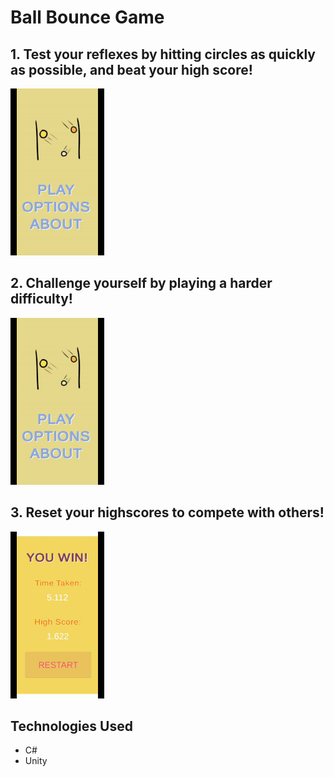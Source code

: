 # Ball Bounce Game
## 1. Test your reflexes by hitting circles as quickly as possible, and beat your high score!
![Easy Playthrough Demo](Gifs/easy.gif)
## 2. Challenge yourself by playing a harder difficulty!
![Hard Playthrough Demo](Gifs/hard.gif)
## 3. Reset your highscores to compete with others!
![Hard Playthrough Demo](Gifs/highscore.gif)

Technologies Used
------
* C#
* Unity
